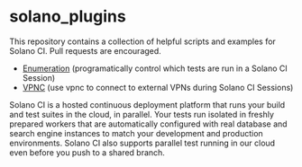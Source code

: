 # solano_plugins

This repository contains a collection of helpful scripts and examples
for Solano CI.  Pull requests are encouraged.

- [Enumeration](./enumeration) (programatically control which tests are run in a Solano CI Session)
- [VPNC](./external_vpnc) (use vpnc to connect to external VPNs during Solano CI Sessions)

Solano CI is a hosted continuous deployment platform that runs your build
and test suites in the cloud, in parallel.  Your tests run isolated in
freshly prepared workers that are automatically configured with real
database and search engine instances to match your development and
production environments.  Solano CI also supports parallel test running
in our cloud even before you push to a shared branch.

